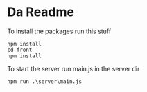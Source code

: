 # Da Readme

To install the packages run this stuff

```
npm install
cd front 
npm install
```

To start the server run main.js in the server dir
```
npm run .\server\main.js
```
